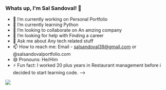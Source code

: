 ### Whats up, I'm Sal Sandoval! 👋

- 🔭 I’m currently working on Personal Portfolio
- 🌱 I’m currently learning Python 
- 👯 I’m looking to collaborate on An amzing company
- 🤔 I’m looking for help with Finding a career
- 💬 Ask me about Any tech related stuff
- 📫 How to reach me: Email - salsandoval39@gmail.com or @salsandovalportfolio.com
- 😄 Pronouns: He/Him
- ⚡ Fun fact: I worked 20 plus years in Restaurant management before i decided to start learning code.
-->

<img src="https://github-readme-stats.vercel.app/api?username=salsandoval&&show_icons=true&title_color=ffffff&icon_color=bb2acf&text_color=daf7dc&bg_color=191919">

